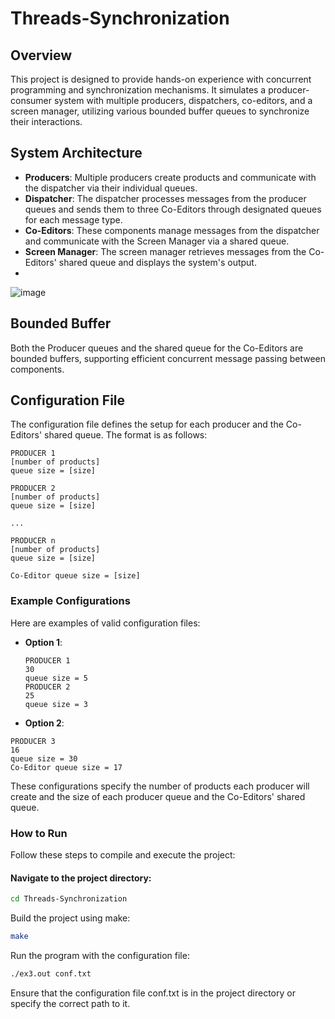 # Threads-Synchronization

## Overview
This project is designed to provide hands-on experience with concurrent programming and synchronization mechanisms. It simulates a producer-consumer system with multiple producers, dispatchers, co-editors, and a screen manager, utilizing various bounded buffer queues to synchronize their interactions.

## System Architecture
- **Producers**: Multiple producers create products and communicate with the dispatcher via their individual queues.
- **Dispatcher**: The dispatcher processes messages from the producer queues and sends them to three Co-Editors through designated queues for each message type.
- **Co-Editors**: These components manage messages from the dispatcher and communicate with the Screen Manager via a shared queue.
- **Screen Manager**: The screen manager retrieves messages from the Co-Editors' shared queue and displays the system's output.
- 
![image](https://github.com/user-attachments/assets/c4d5aaec-1c3b-4bf5-999e-a0e38f086454)

## Bounded Buffer
Both the Producer queues and the shared queue for the Co-Editors are bounded buffers, supporting efficient concurrent message passing between components.

## Configuration File
The configuration file defines the setup for each producer and the Co-Editors' shared queue. The format is as follows:

```plaintext
PRODUCER 1
[number of products]
queue size = [size]

PRODUCER 2
[number of products]
queue size = [size]

...

PRODUCER n
[number of products]
queue size = [size]

Co-Editor queue size = [size]
```

### Example Configurations
Here are examples of valid configuration files:

- **Option 1**:
  ```plaintext
  PRODUCER 1
  30
  queue size = 5
  PRODUCER 2
  25
  queue size = 3

- **Option 2**:
 ```plaintext
PRODUCER 3
16
queue size = 30
Co-Editor queue size = 17
```

These configurations specify the number of products each producer will create and the size of each producer queue and the Co-Editors' shared queue.

### How to Run
Follow these steps to compile and execute the project:

#### Navigate to the project directory:

```bash
cd Threads-Synchronization
```
Build the project using make:

```bash
make
```
Run the program with the configuration file:

```bash
./ex3.out conf.txt
```

Ensure that the configuration file conf.txt is in the project directory or specify the correct path to it.
